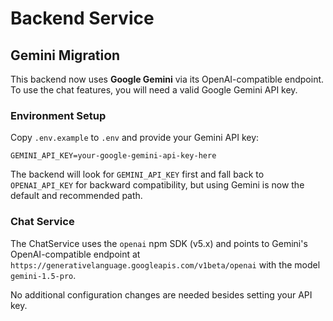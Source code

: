 # Backend Service

## Gemini Migration

This backend now uses **Google Gemini** via its OpenAI-compatible endpoint.  
To use the chat features, you will need a valid Google Gemini API key.

### Environment Setup

Copy `.env.example` to `.env` and provide your Gemini API key:

```
GEMINI_API_KEY=your-google-gemini-api-key-here
```

The backend will look for `GEMINI_API_KEY` first and fall back to `OPENAI_API_KEY` for backward compatibility, but using Gemini is now the default and recommended path.

### Chat Service

The ChatService uses the `openai` npm SDK (v5.x) and points to Gemini's OpenAI-compatible endpoint at `https://generativelanguage.googleapis.com/v1beta/openai` with the model `gemini-1.5-pro`.

No additional configuration changes are needed besides setting your API key.